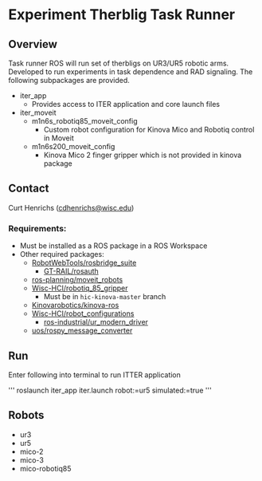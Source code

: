 # Experiment Therblig Task Runner

##  Overview
Task runner ROS will run set of therbligs on UR3/UR5 robotic arms. Developed to
run experiments in task dependence and RAD signaling. The following subpackages
are provided.

* iter_app
  * Provides access to ITER application and core launch files
* iter_moveit
  * m1n6s_robotiq85_moveit_config
    * Custom robot configuration for Kinova Mico and Robotiq control in Moveit
  * m1n6s200_moveit_config
    * Kinova Mico 2 finger gripper which is not provided in kinova package

## Contact
Curt Henrichs (cdhenrichs@wisc.edu)

### Requirements:
- Must be installed as a ROS package in a ROS Workspace
- Other required packages:
  - [RobotWebTools/rosbridge_suite](https://github.com/RobotWebTools/rosbridge_suite)
    - [GT-RAIL/rosauth](https://github.com/GT-RAIL/rosauth)
  - [ros-planning/moveit_robots](https://github.com/ros-planning/moveit_robots)
  - [Wisc-HCI/robotiq_85_gripper](https://github.com/Wisc-HCI/robotiq_85_gripper)
    - Must be in `hic-kinova-master` branch
  - [Kinovarobotics/kinova-ros](https://github.com/Kinovarobotics/kinova-ros)
  - [Wisc-HCI/robot_configurations](https://github.com/Wisc-HCI/robot_configurations)
    - [ros-industrial/ur_modern_driver](https://github.com/ros-industrial/ur_modern_driver)
  - [uos/rospy_message_converter](https://github.com/uos/rospy_message_converter.git)

## Run
Enter following into terminal to run ITTER application

'''
roslaunch iter_app iter.launch robot:=ur5 simulated:=true
'''

## Robots
  - ur3
  - ur5
  - mico-2
  - mico-3
  - mico-robotiq85
